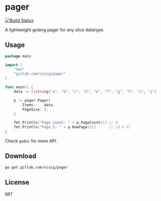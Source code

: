 # pager

[![Build Status](https://travis-ci.org/visig9/pager.svg?branch=master)](https://travis-ci.org/visig9/pager)

A lightweight golang pager for any slice datatype.



## Usage

```go
package main

import (
    "fmt"
    "gitlab.com/visig/pager"
)

func main() {
	data := []string{"a", "b", "c", "d", "e", "f", "g", "h", "i", "j"}

	p := pager.Pager{
		Items:    data,
		PageSize: 3,
	}

	fmt.Println("Page Count: " + p.PageCount()) // 4
	fmt.Println("Page 2: " + p.RawPage(2))      // [d e f]
}
```

Check `godoc` for more API.

## Download

```bash
go get gitlab.com/visig/pager
```


## License

MIT
